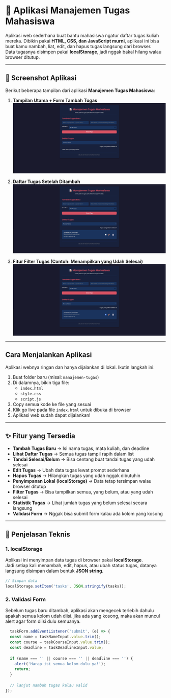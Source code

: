 # 📝 Aplikasi Manajemen Tugas Mahasiswa  

Aplikasi web sederhana buat bantu mahasiswa ngatur daftar tugas kuliah mereka. Dibikin pakai **HTML, CSS, dan JavaScript murni**, aplikasi ini bisa buat kamu nambah, liat, edit, dan hapus tugas langsung dari browser.  
Data tugasnya disimpen pakai **localStorage**, jadi nggak bakal hilang walau browser ditutup.  

---

## 📸 Screenshot Aplikasi  
Berikut beberapa tampilan dari aplikasi **Manajemen Tugas Mahasiswa**:  

1. **Tampilan Utama + Form Tambah Tugas**  
   ![Tampilan Utama](./Assets/ss1.png)

2. **Daftar Tugas Setelah Ditambah**  
   ![Daftar Tugas](./Assets/ss2.png)

3. **Fitur Filter Tugas (Contoh: Menampilkan yang Udah Selesai)**  
   ![Filter Tugas](./Assets/ss3.png)

---

##  Cara Menjalankan Aplikasi  

Aplikasi webnya ringan dan hanya dijalankan di lokal. Ikutin langkah ini:  

1. Buat folder baru (misal: `manajemen-tugas`)  
2. Di dalamnya, bikin tiga file:  
   - `index.html`  
   - `style.css`  
   - `script.js`  
3. Copy semua kode ke file yang sesuai  
4. Klik go live pada file `index.html` untuk dibuka di browser  
5. Aplikasi web sudah dapat dijalankan!

---

## ✨ Fitur yang Tersedia  

- **Tambah Tugas Baru** → Isi nama tugas, mata kuliah, dan deadline  
- **Lihat Daftar Tugas** → Semua tugas tampil rapih dalam list  
- **Tandai Selesai/Belum** → Bisa centang buat tandai tugas yang udah selesai 
- **Edit Tugas** → Ubah data tugas lewat prompt sederhana  
- **Hapus Tugas** → Hilangkan tugas yang udah nggak dibutuhin  
- **Penyimpanan Lokal (localStorage)** → Data tetap tersimpan walau browser ditutup  
- **Filter Tugas** → Bisa tampilkan semua, yang belum, atau yang udah selesai  
- **Statistik Tugas** → Lihat jumlah tugas yang belum selesai secara langsung  
- **Validasi Form** → Nggak bisa submit form kalau ada kolom yang kosong  

---

## 🔧 Penjelasan Teknis  

### 1. localStorage  
Aplikasi ini menyimpan data tugas di browser pakai **localStorage**.  
Jadi setiap kali menambah, edit, hapus, atau ubah status tugas, datanya langsung disimpan dalam bentuk **JSON string**.  

```js
// Simpan data
localStorage.setItem('tasks', JSON.stringify(tasks));
```

### 2. Validasi Form
Sebelum tugas baru ditambah, aplikasi akan mengecek terlebih dahulu apakah semua kolom udah diisi.
jika ada yang kosong, maka akan muncul alert agar form diisi dulu semuanya.

```js
  taskForm.addEventListener('submit', (e) => {
  const name = taskNameInput.value.trim();
  const course = taskCourseInput.value.trim();
  const deadline = taskDeadlineInput.value;

  if (name === '' || course === '' || deadline === '') {
    alert('Harap isi semua kolom dulu ya!');
    return;
  }

  // lanjut nambah tugas kalau valid
});

